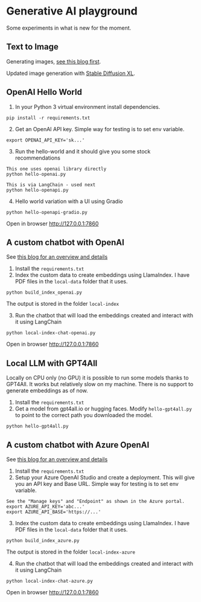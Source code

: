 # Generative AI playground

Some experiments in what is new for the moment.

## Text to Image
Generating images, [see this blog first](https://rahulaga.medium.com/from-words-to-pictures-text-to-image-generation-8512b61002fa).

Updated image generation with [Stable Diffusion XL](https://rahulaga.medium.com/from-words-to-pictures-text-to-image-generation-with-stable-diffusion-xl-9c7def83e25e).


## OpenAI Hello World
1. In your Python 3 virtual environment install dependencies.
```
pip install -r requirements.txt
```

2. Get an OpenAI API key. Simple way for testing is to set env variable.
```
export OPENAI_API_KEY='sk...'
``` 

3. Run the hello-world and it should give you some stock recommendations
```
This one uses openai library directly
python hello-openai.py 

This is via LangChain - used next
python hello-openapi.py
```

4. Hello world variation with a UI using Gradio
```
python hello-openapi-gradio.py
```
Open in browser http://127.0.0.1:7860

## A custom chatbot with OpenAI
See [this blog for an overview and details](https://rahulaga.medium.com/creating-a-custom-chatbot-with-openai-2e08b1e98133)

1. Install the `requirements.txt`
2. Index the custom data to create embeddings using LlamaIndex. I have PDF files in the `local-data` folder that it uses.
```
python build_index_openai.py
```
The output is stored in the folder `local-index`

3. Run the chatbot that will load the embeddings created and interact with it using LangChain
```
python local-index-chat-openai.py
```
Open in browser http://127.0.0.1:7860

## Local LLM with GPT4All
Locally on CPU only (no GPU) it is possible to run some models thanks to GPT4All. It works but relatively slow on my machine. There is no support to generate embeddings as of now.
1. Install the `requirements.txt`
2. Get a model from gpt4all.io or hugging faces. Modify `hello-gpt4all.py` to point to the correct path you downloaded the model.

```
python hello-gpt4all.py
```

## A custom chatbot with Azure OpenAI
See [this blog for an overview and details](https://rahulaga.medium.com/using-azure-openai-for-a-custom-chatbot-2479fd9115f8)

1. Install the `requirements.txt`
2. Setup your Azure OpenAI Studio and create a deployment. This will give you an API key and Base URL. Simple way for testing is to set env variable.
```
See the "Manage keys" and "Endpoint" as shown in the Azure portal.
export AZURE_API_KEY='abc...'
export AZURE_API_BASE='https://...'
``` 
3. Index the custom data to create embeddings using LlamaIndex. I have PDF files in the `local-data` folder that it uses.
```
python build_index_azure.py
```
The output is stored in the folder `local-index-azure`

4. Run the chatbot that will load the embeddings created and interact with it using LangChain
```
python local-index-chat-azure.py
```
Open in browser http://127.0.0.1:7860